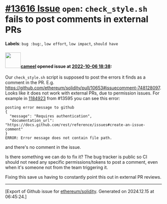 # [\#13616 Issue](https://github.com/ethereum/solidity/issues/13616) `open`: `check_style.sh` fails to post comments in external PRs
**Labels**: `bug :bug:`, `low effort`, `low impact`, `should have`


#### <img src="https://avatars.githubusercontent.com/u/137030?v=4" width="50">[cameel](https://github.com/cameel) opened issue at [2022-10-06 18:38](https://github.com/ethereum/solidity/issues/13616):

Our `check_style.sh` script is supposed to post the errors it finds as a comment in the PR. E.g. https://github.com/ethereum/solidity/pull/10653#issuecomment-748128097. Looks like it does not work with external PRs, due to permission issues. For example in [1184923](https://app.circleci.com/pipelines/github/ethereum/solidity/26748/workflows/45c1a6ca-bb58-40fe-ad72-4cc8681d1cf3/jobs/1184923) from #13595 you can see this error: 
```
posting error message to github
{
  "message": "Requires authentication",
  "documentation_url": "https://docs.github.com/rest/reference/issues#create-an-issue-comment"
}
ERROR: Error message does not contain file path.
```
and there's no comment in the issue.

Is there something we can do to fix it? The bug tracker is public so CI should not need any specific permissions/tokens to post a comment, even when it's someone not from the team triggering it.

Fixing this save us having to constantly point this out in external PR reviews.




-------------------------------------------------------------------------------



[Export of Github issue for [ethereum/solidity](https://github.com/ethereum/solidity). Generated on 2024.12.15 at 06:45:24.]
